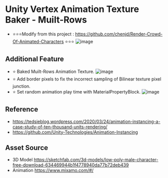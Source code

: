 # Unity Vertex Animation Texture Baker - Muilt-Rows
* ⭐⭐⭐Modify from this project : https://github.com/chenjd/Render-Crowd-Of-Animated-Characters ⭐⭐⭐
![image](https://github.com/FunsTW/VertexAnimationBaker/blob/main/README/image/Window.jpg)
## Additional Feature
* ⭐ Baked Muilt-Rows Animation Texture.
![image](https://github.com/FunsTW/VertexAnimationBaker/blob/main/README/image/Muilt-Rows.jpg)
* ⭐ Add border pixels to fix the incorrect sampling of Bilinear texture pixel junction.
* ⭐ Set random animation play time with MaterialPropertyBlock.
![image](https://github.com/FunsTW/VertexAnimationBaker_Muilt-Rows/blob/main/README/image/RandomMaterialPropertyBlockFloat.png)
## Reference
* https://tedsieblog.wordpress.com/2020/03/24/animation-instancing-a-case-study-of-ten-thousand-units-rendering/
* https://github.com/Unity-Technologies/Animation-Instancing
## Asset Source
* 3D Model https://sketchfab.com/3d-models/low-poly-male-character-free-download-634469944b1f4778940da77b72deb439
* Animation https://www.mixamo.com/#/
